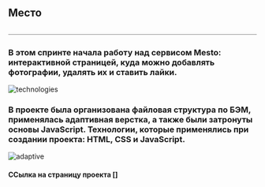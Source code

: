 ## Место

![line](images/Line.png)

### В этом спринте начала работу над сервисом Mesto: интерактивной страницей, куда можно добавлять фотографии, удалять их и ставить лайки.

![technologies](images/технологии.png)

### В проекте была организована файловая структура  по БЭМ, применялась адаптивная верстка, а также были затронуты основы JavaScript. Технологии, которые применялись при создании проекта: HTML, CSS и JavaScript.

![adaptive](images/адаптивная_верстка.jpg)

#### ССылка на страницу проекта []
